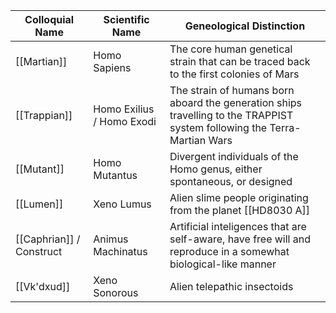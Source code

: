 | Colloquial Name | Scientific Name | Geneological Distinction |
| --- | --- | --- |
| [[Martian]] | Homo Sapiens | The core human genetical strain that can be traced back to the first colonies of Mars |
| [[Trappian]] | Homo Exilius / Homo Exodi | The strain of humans born aboard the generation ships travelling to the TRAPPIST system following the Terra-Martian Wars |
| [[Mutant]] | Homo Mutantus | Divergent individuals of the Homo genus, either spontaneous, or designed |
| [[Lumen]] | Xeno Lumus | Alien slime people originating from the planet [[HD8030 A]] |
| [[Caphrian]] / Construct | Animus Machinatus | Artificial inteligences that are self-aware, have free will and reproduce in a somewhat biological-like manner |
| [[Vk'dxud]] | Xeno Sonorous | Alien telepathic insectoids |
